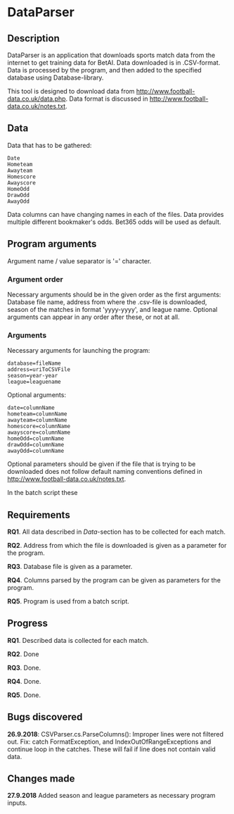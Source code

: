 # DataParser

## Description
DataParser is an application that downloads sports match data from the internet to 
get training data for BetAI. Data downloaded is in .CSV-format. Data is processed by 
the program, and then added to the specified database using Database-library.

This tool is designed
to download data from http://www.football-data.co.uk/data.php. Data format is 
discussed in http://www.football-data.co.uk/notes.txt.

## Data 
Data that has to be gathered:
```
Date
Hometeam
Awayteam
Homescore
Awayscore
HomeOdd
DrawOdd
AwayOdd
```
Data columns can have changing names in each of the files. Data provides
multiple different bookmaker's odds. Bet365 odds will be used as default.

## Program arguments
Argument name / value separator is '=' character.

### Argument order
Necessary arguments should be in the given order as the first arguments:
Database file name, address from where the .csv-file is downloaded, season of the matches in format 'yyyy-yyyy', and league name.
Optional arguments can appear in any order after these, or not at all.

### Arguments
Necessary arguments for launching the program: 
```
database=fileName
address=uriToCSVFile
season=year-year
league=leaguename
```

Optional arguments:
```
date=columnName
hometeam=columnName
awayteam=columnName
homescore=columnName
awayscore=columnName
homeOdd=columnName
drawOdd=columnName
awayOdd=columnName
```

Optional parameters should be given if the file that is trying to be downloaded does not 
follow default naming conventions defined in http://www.football-data.co.uk/notes.txt.

In the batch script these

## Requirements

**RQ1**. All data described in *Data*-section has to be collected for each match.

**RQ2**. Address from which the file is downloaded is given as a parameter for the program.

**RQ3**. Database file is given as a parameter.

**RQ4**. Columns parsed by the program can be given as parameters for the program. 

**RQ5**. Program is used from a batch script.

## Progress

**RQ1**. Described data is collected for each match.

**RQ2**. Done

**RQ3**. Done.

**RQ4**. Done.

**RQ5**. Done. 

## Bugs discovered

**26.9.2018**: CSVParser.cs.ParseColumns(): Improper lines were not filtered out. Fix: catch FormatException, and 
IndexOutOfRangeExceptions and continue loop in the catches. These will fail if line does not contain valid data. 

## Changes made
**27.9.2018** Added season and league parameters as necessary program inputs. 
